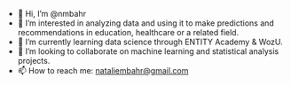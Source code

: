 - 👋 Hi, I’m @nmbahr
- 👀 I’m interested in analyzing data and using it to make predictions and recommendations in education, healthcare or a related field.
- 🌱 I’m currently learning data science through ENTITY Academy & WozU.
- 💞️ I’m looking to collaborate on machine learning and statistical analysis projects.
- 📫 How to reach me: nataliembahr@gmail.com

<!---
nmbahr/nmbahr is a ✨ special ✨ repository because its `README.md` (this file) appears on your GitHub profile.
You can click the Preview link to take a look at your changes.
--->
